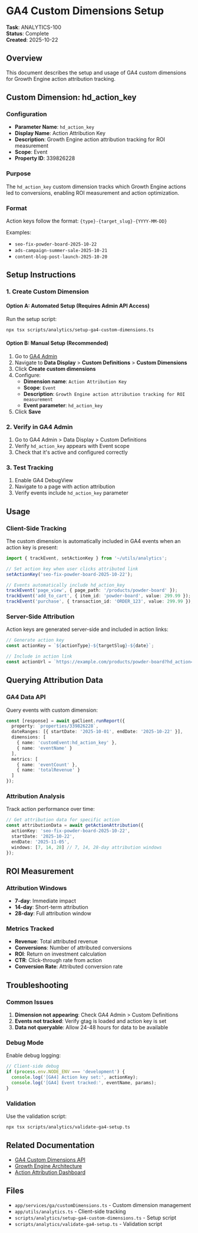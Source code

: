 # GA4 Custom Dimensions Setup

**Task**: ANALYTICS-100  
**Status**: Complete  
**Created**: 2025-10-22  

## Overview

This document describes the setup and usage of GA4 custom dimensions for Growth Engine action attribution tracking.

## Custom Dimension: hd_action_key

### Configuration

- **Parameter Name**: `hd_action_key`
- **Display Name**: Action Attribution Key
- **Description**: Growth Engine action attribution tracking for ROI measurement
- **Scope**: Event
- **Property ID**: 339826228

### Purpose

The `hd_action_key` custom dimension tracks which Growth Engine actions led to conversions, enabling ROI measurement and action optimization.

### Format

Action keys follow the format: `{type}-{target_slug}-{YYYY-MM-DD}`

Examples:
- `seo-fix-powder-board-2025-10-22`
- `ads-campaign-summer-sale-2025-10-21`
- `content-blog-post-launch-2025-10-20`

## Setup Instructions

### 1. Create Custom Dimension

#### Option A: Automated Setup (Requires Admin API Access)

Run the setup script:

```bash
npx tsx scripts/analytics/setup-ga4-custom-dimensions.ts
```

#### Option B: Manual Setup (Recommended)

1. Go to [GA4 Admin](https://analytics.google.com/analytics/web/#/p339826228/admin)
2. Navigate to **Data Display** > **Custom Definitions** > **Custom Dimensions**
3. Click **Create custom dimensions**
4. Configure:
   - **Dimension name**: `Action Attribution Key`
   - **Scope**: `Event`
   - **Description**: `Growth Engine action attribution tracking for ROI measurement`
   - **Event parameter**: `hd_action_key`
5. Click **Save**

### 2. Verify in GA4 Admin

1. Go to GA4 Admin > Data Display > Custom Definitions
2. Verify `hd_action_key` appears with Event scope
3. Check that it's active and configured correctly

### 3. Test Tracking

1. Enable GA4 DebugView
2. Navigate to a page with action attribution
3. Verify events include `hd_action_key` parameter

## Usage

### Client-Side Tracking

The custom dimension is automatically included in GA4 events when an action key is present:

```typescript
import { trackEvent, setActionKey } from '~/utils/analytics';

// Set action key when user clicks attributed link
setActionKey('seo-fix-powder-board-2025-10-22');

// Events automatically include hd_action_key
trackEvent('page_view', { page_path: '/products/powder-board' });
trackEvent('add_to_cart', { item_id: 'powder-board', value: 299.99 });
trackEvent('purchase', { transaction_id: 'ORDER_123', value: 299.99 });
```

### Server-Side Attribution

Action keys are generated server-side and included in action links:

```typescript
// Generate action key
const actionKey = `${actionType}-${targetSlug}-${date}`;

// Include in action link
const actionUrl = `https://example.com/products/powder-board?hd_action=${actionKey}`;
```

## Querying Attribution Data

### GA4 Data API

Query events with custom dimension:

```typescript
const [response] = await gaClient.runReport({
  property: `properties/339826228`,
  dateRanges: [{ startDate: '2025-10-01', endDate: '2025-10-22' }],
  dimensions: [
    { name: 'customEvent:hd_action_key' },
    { name: 'eventName' }
  ],
  metrics: [
    { name: 'eventCount' },
    { name: 'totalRevenue' }
  ]
});
```

### Attribution Analysis

Track action performance over time:

```typescript
// Get attribution data for specific action
const attributionData = await getActionAttribution({
  actionKey: 'seo-fix-powder-board-2025-10-22',
  startDate: '2025-10-22',
  endDate: '2025-11-05',
  windows: [7, 14, 28] // 7, 14, 28-day attribution windows
});
```

## ROI Measurement

### Attribution Windows

- **7-day**: Immediate impact
- **14-day**: Short-term attribution
- **28-day**: Full attribution window

### Metrics Tracked

- **Revenue**: Total attributed revenue
- **Conversions**: Number of attributed conversions
- **ROI**: Return on investment calculation
- **CTR**: Click-through rate from action
- **Conversion Rate**: Attributed conversion rate

## Troubleshooting

### Common Issues

1. **Dimension not appearing**: Check GA4 Admin > Custom Definitions
2. **Events not tracked**: Verify gtag is loaded and action key is set
3. **Data not queryable**: Allow 24-48 hours for data to be available

### Debug Mode

Enable debug logging:

```typescript
// Client-side debug
if (process.env.NODE_ENV === 'development') {
  console.log('[GA4] Action key set:', actionKey);
  console.log('[GA4] Event tracked:', eventName, params);
}
```

### Validation

Use the validation script:

```bash
npx tsx scripts/analytics/validate-ga4-setup.ts
```

## Related Documentation

- [GA4 Custom Dimensions API](https://developers.google.com/analytics/devguides/reporting/data/v1/api-schema#custom-dimensions)
- [Growth Engine Architecture](../operating-model.md)
- [Action Attribution Dashboard](../analytics/action-attribution-dashboard.md)

## Files

- `app/services/ga/customDimensions.ts` - Custom dimension management
- `app/utils/analytics.ts` - Client-side tracking
- `scripts/analytics/setup-ga4-custom-dimensions.ts` - Setup script
- `scripts/analytics/validate-ga4-setup.ts` - Validation script
